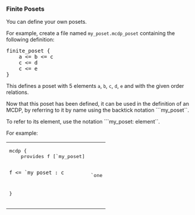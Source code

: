 ### Finite Posets


You can define your own posets.

For example, create a file named ``my_poset.mcdp_poset``
containing the following definition:

<pre class='mcdp_poset' id='my_poset' label='my_poset.mcdp_poset' style=''>
finite_poset {
	a <= b <= c
	c <= d
	c <= e	
}
</pre>

This defines a poset with 5 elements ``a``, ``b``, ``c``, ``d``, ``e``
and with the given order relations.

Now that this poset has been defined, it can be used in the 
definition of an MCDP, by referring to it by name using
the backtick notation ```my_poset``.

To refer to its element, use the notation ```my_poset: element``.

For example:

<table><tr><td>
	<pre class='mcdp' id='one'>
mcdp {
	provides f [`my_poset]

	f <= `my_poset : c
}
	</pre>
</td><td>
	<pre class='ndp_graph_enclosed'>`one</pre>
</td></tr></table>

